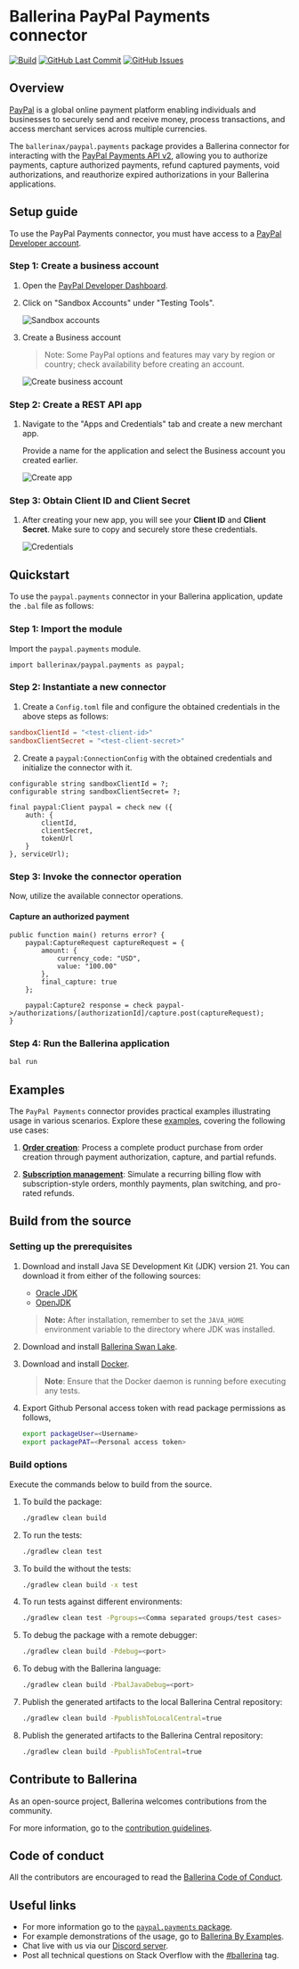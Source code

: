 # Ballerina PayPal Payments connector

[![Build](https://github.com/ballerina-platform/module-ballerinax-paypal.payments/actions/workflows/ci.yml/badge.svg)](https://github.com/ballerina-platform/module-ballerinax-paypal.payments/actions/workflows/ci.yml)
[![GitHub Last Commit](https://img.shields.io/github/last-commit/ballerina-platform/module-ballerinax-paypal.payments.svg)](https://github.com/ballerina-platform/module-ballerinax-paypal.payments/commits/master)
[![GitHub Issues](https://img.shields.io/github/issues/ballerina-platform/ballerina-library/module/paypal.payments.svg?label=Open%20Issues)](https://github.com/ballerina-platform/ballerina-library/labels/module%paypal.payments)

## Overview

[PayPal](https://www.paypal.com/) is a global online payment platform enabling individuals and businesses to securely send and receive money, process transactions, and access merchant services across multiple currencies.

The `ballerinax/paypal.payments` package provides a Ballerina connector for interacting with the [PayPal Payments API v2](https://developer.paypal.com/docs/api/payments/v2/), allowing you to authorize payments, capture authorized payments, refund captured payments, void authorizations, and reauthorize expired authorizations in your Ballerina applications.

## Setup guide

To use the PayPal Payments connector, you must have access to a [PayPal Developer account](https://developer.paypal.com/).

### Step 1: Create a business account

1. Open the [PayPal Developer Dashboard](https://developer.paypal.com/dashboard).

2. Click on "Sandbox Accounts" under "Testing Tools".

   ![Sandbox accounts](https://raw.githubusercontent.com/ballerina-platform/module-ballerinax-paypal.payments/main/docs/setup/resources/sandbox-accounts.png)

3. Create a Business account

   > Note: Some PayPal options and features may vary by region or country; check availability before creating an account.

   ![Create business account](https://raw.githubusercontent.com/ballerina-platform/module-ballerinax-paypal.payments/main/docs/setup/resources/create-account.png)

### Step 2: Create a REST API app

1. Navigate to the "Apps and Credentials" tab and create a new merchant app.

   Provide a name for the application and select the Business account you created earlier.

   ![Create app](https://raw.githubusercontent.com/ballerina-platform/module-ballerinax-paypal.payments/main/docs/setup/resources/create-app.png)

### Step 3: Obtain Client ID and Client Secret

1. After creating your new app, you will see your **Client ID** and **Client Secret**. Make sure to copy and securely store these credentials.

   ![Credentials](https://raw.githubusercontent.com/ballerina-platform/module-ballerinax-paypal.payments/main/docs/setup/resources/get-credentials.png)

## Quickstart

To use the `paypal.payments` connector in your Ballerina application, update the `.bal` file as follows:

### Step 1: Import the module

Import the `paypal.payments` module.

```ballerina
import ballerinax/paypal.payments as paypal;
```

### Step 2: Instantiate a new connector

1. Create a `Config.toml` file and configure the obtained credentials in the above steps as follows:

```toml
sandboxClientId = "<test-client-id>"
sandboxClientSecret = "<test-client-secret>"

```

2. Create a `paypal:ConnectionConfig` with the obtained credentials and initialize the connector with it.

```ballerina
configurable string sandboxClientId = ?;
configurable string sandboxClientSecret= ?;

```

```ballerina
final paypal:Client paypal = check new ({
    auth: {
        clientId,
        clientSecret,
        tokenUrl
    }
}, serviceUrl);
```

### Step 3: Invoke the connector operation

Now, utilize the available connector operations.

#### Capture an authorized payment

```ballerina
public function main() returns error? {
    paypal:CaptureRequest captureRequest = {
        amount: {
            currency_code: "USD",
            value: "100.00"
        },
        final_capture: true
    };
    
    paypal:Capture2 response = check paypal->/authorizations/[authorizationId]/capture.post(captureRequest);
}
```

### Step 4: Run the Ballerina application

```bash
bal run
```

## Examples

The `PayPal Payments` connector provides practical examples illustrating usage in various scenarios. Explore these [examples](https://github.com/ballerina-platform/module-ballerinax-paypal.payments/tree/main/examples/), covering the following use cases:

1. [**Order creation**](https://github.com/ballerina-platform/module-ballerinax-paypal.payments/tree/main/examples/order-creation): Process a complete product purchase from order creation through payment authorization, capture, and partial refunds.

2. [**Subscription management**](https://github.com/ballerina-platform/module-ballerinax-paypal.payments/tree/main/examples/subscription-management): Simulate a recurring billing flow with subscription-style orders, monthly payments, plan switching, and pro-rated refunds.

## Build from the source

### Setting up the prerequisites

1. Download and install Java SE Development Kit (JDK) version 21. You can download it from either of the following sources:

    * [Oracle JDK](https://www.oracle.com/java/technologies/downloads/)
    * [OpenJDK](https://adoptium.net/)

   > **Note:** After installation, remember to set the `JAVA_HOME` environment variable to the directory where JDK was installed.

2. Download and install [Ballerina Swan Lake](https://ballerina.io/).

3. Download and install [Docker](https://www.docker.com/get-started).

   > **Note**: Ensure that the Docker daemon is running before executing any tests.

4. Export Github Personal access token with read package permissions as follows,

    ```bash
    export packageUser=<Username>
    export packagePAT=<Personal access token>
    ```

### Build options

Execute the commands below to build from the source.

1. To build the package:

   ```bash
   ./gradlew clean build
   ```

2. To run the tests:

   ```bash
   ./gradlew clean test
   ```

3. To build the without the tests:

   ```bash
   ./gradlew clean build -x test
   ```

4. To run tests against different environments:

   ```bash
   ./gradlew clean test -Pgroups=<Comma separated groups/test cases>
   ```

5. To debug the package with a remote debugger:

   ```bash
   ./gradlew clean build -Pdebug=<port>
   ```

6. To debug with the Ballerina language:

   ```bash
   ./gradlew clean build -PbalJavaDebug=<port>
   ```

7. Publish the generated artifacts to the local Ballerina Central repository:

    ```bash
    ./gradlew clean build -PpublishToLocalCentral=true
    ```

8. Publish the generated artifacts to the Ballerina Central repository:

   ```bash
   ./gradlew clean build -PpublishToCentral=true
   ```

## Contribute to Ballerina

As an open-source project, Ballerina welcomes contributions from the community.

For more information, go to the [contribution guidelines](https://github.com/ballerina-platform/ballerina-lang/blob/master/CONTRIBUTING.md).

## Code of conduct

All the contributors are encouraged to read the [Ballerina Code of Conduct](https://ballerina.io/code-of-conduct).

## Useful links

* For more information go to the [`paypal.payments` package](https://central.ballerina.io/ballerinax/paypal.payments/latest).
* For example demonstrations of the usage, go to [Ballerina By Examples](https://ballerina.io/learn/by-example/).
* Chat live with us via our [Discord server](https://discord.gg/ballerinalang).
* Post all technical questions on Stack Overflow with the [#ballerina](https://stackoverflow.com/questions/tagged/ballerina) tag.
